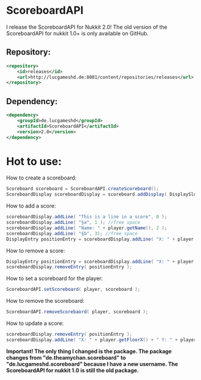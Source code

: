 # ScoreboardAPI
I release the ScoreboardAPI for Nukkit 2.0! The old version of the ScoreboardAPI for nukkit 1.0+ is only available on GitHub.

## Repository:

```xml
<repository>
    <id>releases</id>
    <url>http://lucgameshd.de:8081/content/repositories/releases</url>
</repository>

```
## Dependency:

```xml
<dependency>
    <groupId>de.lucgameshd</groupId>
    <artifactId>ScoreboardAPI</artifactId>
    <version>2.0</version>
</dependency>
```

# Hot to use:

How to create a scoreboard:

```java
Scoreboard scoreboard = ScoreboardAPI.createScoreboard();
ScoreboardDisplay scoreboardDisplay = scoreboard.addDisplay( DisplaySlot.SIDEBAR, "objectivename", "title" );
```

How to add a score:

```java
scoreboardDisplay.addLine( "This is a line in a score", 0 );
scoreboardDisplay.addLine( "§a", 1 ); //free space
scoreboardDisplay.addLine( "Name: " + player.getName(), 2 );
scoreboardDisplay.addLine( "§b", 3); //free space
DisplayEntry positionEntry = scoreboardDisplay.addLine( "X: " + player.getFloorX() + " Y: " + player.getFloorY() + " Z: " + player.getFloorZ(), 4 );
```

How to remove a score:

```java
DisplayEntry positionEntry = scoreboardDisplay.addLine( "X: " + player.getFloorX() + " Y: " + player.getFloorY() + " Z: " + player.getFloorZ(), 4 );
scoreboardDisplay.removeEntry( positionEntry );
```

How to set a scoreboard for the player:

```java
ScoreboardAPI.setScoreboard( player, scoreboard );
```

How to remove the scoreboard:

```java
ScoreboardAPI.removeScorebaord( player, scoreboard );
```

How to update a score:

```java
scoreboardDisplay.removeEntry( positionEntry );
scoreboardDisplay.addLine( "X: " + player.getFloorX() + " Y: " + player.getFloorY() + " Z: " + player.getFloorZ(), 4 );
```



**Important!
The only thing I changed is the package. The package changes from "de.theamychan.scoreboard" to "de.lucgameshd.scoreboard" because I have a new username. The ScoreboardAPI for nukkit 1.0 is still the old package.**
